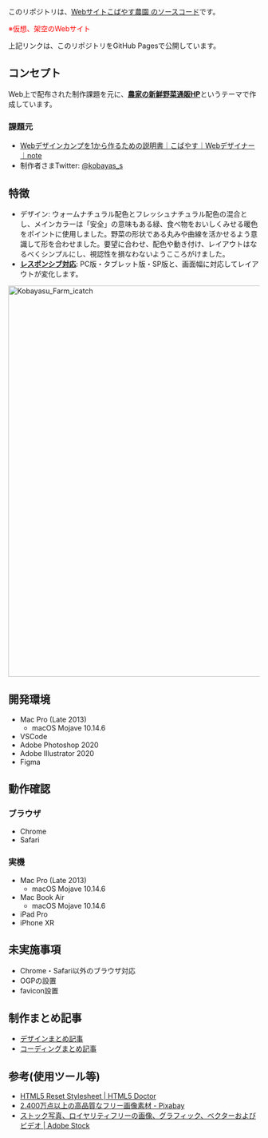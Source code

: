 このリポジトリは、<u>Webサイト[こばやす農園](https://fuchsia-84.github.io/Kobayaysu_farm/) のソースコード</u>です。

<span style="color: red;">※仮想、架空のWebサイト</span>

上記リンクは、このリポジトリをGitHub Pagesで公開しています。

## コンセプト

Web上で配布された制作課題を元に、<u>**農家の新鮮野菜通販HP**</u>というテーマで作成しています。

### 課題元
- [Webデザインカンプを1から作るための説明書｜こばやす｜Webデザイナー｜note](https://note.com/kobayas/n/n97a7b9cc8f96#c5vzZ)
- 制作者さまTwitter: [@kobayas_s](https://twitter.com/kobayas_s)

## 特徴
- デザイン: ウォームナチュラル配色とフレッシュナチュラル配色の混合とし、メインカラーは「安全」の意味もある緑、食べ物をおいしくみせる暖色をポイントに使用しました。野菜の形状である丸みや曲線を活かせるよう意識して形を合わせました。要望に合わせ、配色や動き付け、レイアウトはなるべくシンプルにし、視認性を損なわないようこころがけました。
- <u>**レスポンシブ対応**</u>: PC版・タブレット版・SP版と、画面幅に対応してレイアウトが変化します。

<img width="783" alt="Kobayasu_Farm_icatch" src="https://github.com/fuchsia-84/Kobayasu_farm/assets/46129202/f7ebf644-73d8-4f4b-aa74-8315a74f4325">

## 開発環境

- Mac Pro (Late 2013)
  - macOS Mojave 10.14.6
- VSCode
- Adobe Photoshop 2020
- Adobe Illustrator 2020
- Figma

## 動作確認

### ブラウザ

- Chrome
- Safari

### 実機

- Mac Pro (Late 2013)
  - macOS Mojave 10.14.6
- Mac Book Air
  - macOS Mojave 10.14.6
- iPad Pro
- iPhone XR

## 未実施事項

- Chrome・Safari以外のブラウザ対応
- OGPの設置
- favicon設置

## 制作まとめ記事

- [デザインまとめ記事](https://fuchsia-84.hatenablog.com/entry/2021/12/15/000000)
- [コーディングまとめ記事](https://fuchsia-84.hatenablog.com/entry/2021/12/20/000000)

## 参考(使用ツール等)

- [HTML5 Reset Stylesheet \| HTML5 Doctor](http://html5doctor.com/html-5-reset-stylesheet/)
- [2.400万点以上の高品質なフリー画像素材 - Pixabay](https://pixabay.com/ja/)
- [ストック写真、ロイヤリティフリーの画像、グラフィック、ベクターおよびビデオ \| Adobe Stock](https://stock.adobe.com/jp)